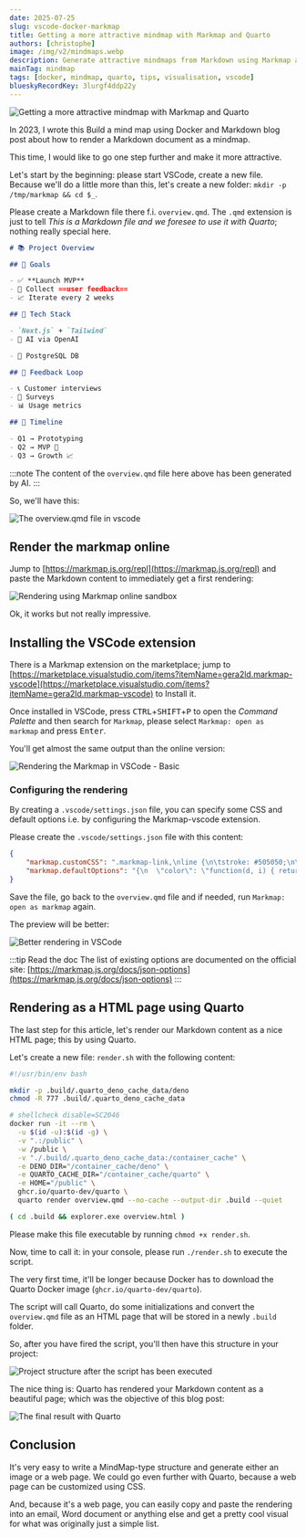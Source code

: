 ```yaml
---
date: 2025-07-25
slug: vscode-docker-markmap
title: Getting a more attractive mindmap with Markmap and Quarto
authors: [christophe]
image: /img/v2/mindmaps.webp
description: Generate attractive mindmaps from Markdown using Markmap and customize them in VSCode. Render the final, beautiful HTML result with Quarto and Docker.
mainTag: mindmap
tags: [docker, mindmap, quarto, tips, visualisation, vscode]
blueskyRecordKey: 3lurgf4ddp22y
---
```

![Getting a more attractive mindmap with Markmap and Quarto](/img/v2/mindmaps.webp)

In 2023, I wrote this <Link to="/blog/docker-mindmap">Build a mind map using Docker and Markdown</Link> blog post about how to render a Markdown document as a mindmap.

This time, I would like to go one step further and make it more attractive.

<!-- truncate -->

Let's start by the beginning: please start VSCode, create a new file. Because we'll do a little more than this, let's create a new folder: `mkdir -p /tmp/markmap && cd $_`.

Please create a Markdown file there f.i. `overview.qmd`.  The `.qmd` extension is just to tell *This is a Markdown file and we foresee to use it with Quarto*; nothing really special here.

<Snippet filename="overview.qmd">

```Markdown
# 📚 Project Overview

## 🚀 Goals

- ✅ **Launch MVP**
- 🌱 Collect ==user feedback==
- 📈 Iterate every 2 weeks

## 🧰 Tech Stack

- `Next.js` + `Tailwind`
- 🧠 AI via OpenAI

- 🐘 PostgreSQL DB

## 🔁 Feedback Loop

- 📞 Customer interviews
- 📝 Surveys
- 📊 Usage metrics

## 📅 Timeline

- Q1 → Prototyping
- Q2 → MVP 🚢
- Q3 → Growth 📈
```

</Snippet>

:::note
The content of the `overview.qmd` file here above has been generated by AI.
:::

So, we'll have this:

![The overview.qmd file in vscode](./images/overview_qmd.png)

## Render the markmap online

Jump to [https://markmap.js.org/repl](https://markmap.js.org/repl) and paste the Markdown content to immediately get a first rendering:

![Rendering using Markmap online sandbox](./images/markmap_online.png)

Ok, it works but not really impressive.

## Installing the VSCode extension

There is a Markmap extension on the marketplace; jump to [https://marketplace.visualstudio.com/items?itemName=gera2ld.markmap-vscode](https://marketplace.visualstudio.com/items?itemName=gera2ld.markmap-vscode) to Install it.

Once installed in VSCode, press <kbd>CTRL</kbd>+<kbd>SHIFT</kbd>+<kbd>P</kbd> to open the *Command Palette* and then search for `Markmap`, please select `Markmap: open as markmap` and press <kbd>Enter</kbd>.

You'll get almost the same output than the online version:

![Rendering the Markmap in VSCode - Basic](./images/extension_rendering_basic.png)

### Configuring the rendering

By creating a `.vscode/settings.json` file, you can specify some CSS and default options i.e. by configuring the Markmap-vscode extension.

Please create the `.vscode/settings.json` file with this content:

<Snippet filename="overview.qmd">

```json
{
    "markmap.customCSS": ".markmap-link,\nline {\n\tstroke: #505050;\n\tstroke-width: 1.5px;\n}\n.markmap-node > circle {\n\tstroke: #202020;\n\tstroke-width: 1.5px;\n\tr: 6px;\n\tfill: #242424;\n}\n\n.markmap-foreign a {\n\ttext-decoration: none;\n\tcolor: #bbbbbb !important;\n}\n\n.markmap-highlight rect {\n\t/* fill: #303030 !important; */\n\tfill: transparent !important;\n\ttransform: scale(0.84, 0.7) !important;\n\ttransform-origin: center !important;\n\ttransform-box: fill-box;\n\ttransform-origin: center;\n}",
    "markmap.defaultOptions": "{\n  \"color\": \"function(d, i) { return d3.interpolateRainbow(i / 10); }\",\n  \"nodeFont\": \"20px 'Segoe UI', 'Helvetica Neue', sans-serif\",\n  \"spacingVertical\": 40,\n  \"spacingHorizontal\": 140,\n  \"initialExpandLevel\": -1,\n  \"duration\": 1000,\n  \"paddingX\": 10,\n  \"paddingY\": 10\n}"
}
```

</Snippet>

Save the file, go back to the `overview.qmd` file and if needed, run `Markmap: open as markmap` again.

The preview will be better:

![Better rendering in VSCode](./images/extension_rendering_advanced.png)

:::tip Read the doc
The list of existing options are documented on the official site: [https://markmap.js.org/docs/json-options](https://markmap.js.org/docs/json-options)
:::

## Rendering as a HTML page using Quarto

The last step for this article, let's render our Markdown content as a nice HTML page; this by using Quarto.

Let's create a new file: `render.sh` with the following content:

<Snippet filename="render.sh">

```bash
#!/usr/bin/env bash

mkdir -p .build/.quarto_deno_cache_data/deno
chmod -R 777 .build/.quarto_deno_cache_data

# shellcheck disable=SC2046
docker run -it --rm \
  -u $(id -u):$(id -g) \
  -v ".:/public" \
  -w /public \
  -v "./.build/.quarto_deno_cache_data:/container_cache" \
  -e DENO_DIR="/container_cache/deno" \
  -e QUARTO_CACHE_DIR="/container_cache/quarto" \
  -e HOME="/public" \
  ghcr.io/quarto-dev/quarto \
  quarto render overview.qmd --no-cache --output-dir .build --quiet

( cd .build && explorer.exe overview.html )
```

</Snippet>

Please make this file executable by running `chmod +x render.sh`.

Now, time to call it: in your console, please run `./render.sh` to execute the script.

The very first time, it'll be longer because Docker has to download the Quarto Docker image (`ghcr.io/quarto-dev/quarto`).

The script will call Quarto, do some initializations and convert the `overview.qmd` file as an HTML page that will be stored in a newly `.build` folder.

So, after you have fired the script, you'll then have this structure in your project:

![Project structure after the script has been executed](./images/project_structure.png)

The nice thing is: Quarto has rendered your Markdown content as a beautiful page; which was the objective of this blog post:

![The final result with Quarto](./images/final_result_quarto.png)

## Conclusion

It's very easy to write a MindMap-type structure and generate either an image or a web page. We could go even further with Quarto, because a web page can be customized using CSS.

And, because it's a web page, you can easily copy and paste the rendering into an email, Word document or anything else and get a pretty cool visual for what was originally just a simple list.
